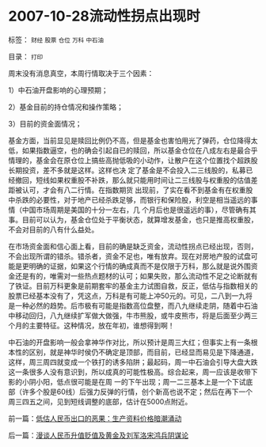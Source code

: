 # 2007-10-28流动性拐点出现时

标签： `财经` `股票` `仓位` `万科` `中石油` 

目录： `打印`

周末没有消息真空，本周行情取决于三个因素：

1）中石油开盘影响的心理预期；

2）基金目前的持仓情况和操作策略；

3）目前的资金面情况；



基金方面，当前显见是赎回比例仍不高，但是基金也害怕用光了弹药，仓位降得太低，如果指数逼空，也的确会引起自已的赎回，所以基金仓位在八成左右是最合乎情理的，基金会在原仓位上搞些高抛低吸的小动作，让散户在这个位置找个超跌股长期投资，差不多就是这样。这样也决
定了基金是不会投入二三线股的，私募已经撤回，短线如果权重股不补跌，那么就只能用时间让二三线股与权重股的估值差距被认可，才会有八二行情。在指数期货
出现前，了实在看不到基金有在权重股中杀跌的必要性，对于地产已经杀跌足够，而银行和保险股，利空是相当遥远的事情（中国市场周期是美国的十分一左右，几
个月后也是很遥远的事），尽管确有其事。目前可以认为，基金仓位处于平衡状态，就算增发基金，也只是推高权重股，不会对目前的八有什么益处。



在市场资金面和信心面上看，目前的确是缺乏资金，流动性拐点已经出现，否则，不会出现所谓的错杀。错杀者，资金不足也，唯有放弃。现在对房地产股的试盘可
能是更明确的证据，如果这个行情的确成真而不是仅限于万科，那么就是说外围资金还是有的，唯需对一些热点题材的认可；如果失败，那么流动性不足之论断就有
了铁证。目前万科更象是前期套牢的基金主力试图自救，反正，低估与指数相关的股票已经基本没有了，凭这点，万科是有可能上冲50元的。可见，二八到一九将
是一种必然的趋势。后市极有可能是指数高位盘整，而八九继续走阴，随着中石油中移动回归，八九继续扩军做大做强，牛市熊股，或牛皮熊市，将是后面至少两三
个月的主要特征。这种情况，放在年初，谁想得到啊！



中石油的开盘影响一般会拿神华作对比，所以预计是周三大红；但事实上有一条根本性的区别，就是神华时侯仍不确定是顶部，而目前，已经显而易见是下降通道，这样，周三周四就变成一个铁打的诱多陷阱；最起码，周一中石油会引导大盘大跌这一条很多人没有意识到，所以成真的可能性极高。综合起来，周一应该是收带下影的小阴小阳，低点很可能是在周
一的下午出现；周一二三基本上是一个下试底部（许多个股是60线）后强力反弹的行情，创个新高也说不定；然后在再下一个周三四五之间，见到短线调整的底部，估计在5000点附近。





前一篇：[低估人民币出口的恶果：生产资料价格暗潮涌动](../../../2007/10/28/低估人民币出口的恶果：生产资料价格暗潮涌动.md)

后一篇：[漫谈人民币升值贬值及黄金及刘军洛宋鸿兵阴谋论](../../../2007/10/28/漫谈人民币升值贬值及黄金及刘军洛宋鸿兵阴谋论.md)